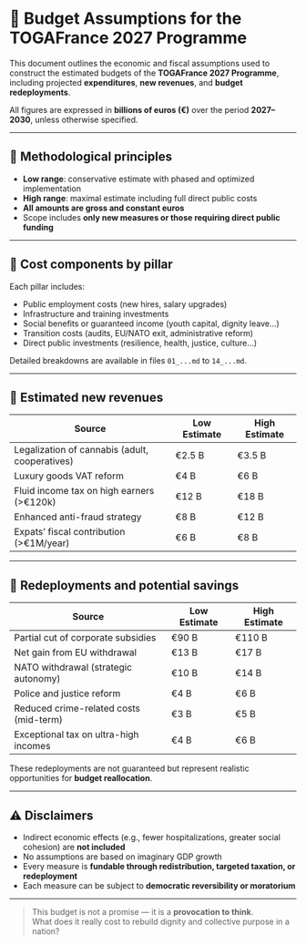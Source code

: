 # 🧮 Budget Assumptions for the TOGAFrance 2027 Programme

This document outlines the economic and fiscal assumptions used to construct the estimated budgets of the **TOGAFrance 2027 Programme**, including projected **expenditures**, **new revenues**, and **budget redeployments**.

All figures are expressed in **billions of euros (€)** over the period **2027–2030**, unless otherwise specified.

---

## 🔹 Methodological principles

- **Low range**: conservative estimate with phased and optimized implementation  
- **High range**: maximal estimate including full direct public costs  
- **All amounts are gross and constant euros**  
- Scope includes **only new measures or those requiring direct public funding**

---

## 🔹 Cost components by pillar

Each pillar includes:

- Public employment costs (new hires, salary upgrades)  
- Infrastructure and training investments  
- Social benefits or guaranteed income (youth capital, dignity leave…)  
- Transition costs (audits, EU/NATO exit, administrative reform)  
- Direct public investments (resilience, health, justice, culture…)

Detailed breakdowns are available in files `01_...md` to `14_...md`.

---

## 🔹 Estimated new revenues

| Source                                       | Low Estimate | High Estimate |
|---------------------------------------------|--------------|----------------|
| Legalization of cannabis (adult, cooperatives) | €2.5 B       | €3.5 B         |
| Luxury goods VAT reform                     | €4 B         | €6 B           |
| Fluid income tax on high earners (>€120k)   | €12 B        | €18 B          |
| Enhanced anti-fraud strategy                | €8 B         | €12 B          |
| Expats’ fiscal contribution (>€1M/year)     | €6 B         | €8 B           |

---

## 🔹 Redeployments and potential savings

| Source                                         | Low Estimate | High Estimate |
|------------------------------------------------|--------------|----------------|
| Partial cut of corporate subsidies             | €90 B        | €110 B         |
| Net gain from EU withdrawal                    | €13 B        | €17 B          |
| NATO withdrawal (strategic autonomy)           | €10 B        | €14 B          |
| Police and justice reform                      | €4 B         | €6 B           |
| Reduced crime-related costs (mid-term)         | €3 B         | €5 B           |
| Exceptional tax on ultra-high incomes          | €4 B         | €6 B           |

These redeployments are not guaranteed but represent realistic opportunities for **budget reallocation**.

---

## ⚠️ Disclaimers

- Indirect economic effects (e.g., fewer hospitalizations, greater social cohesion) are **not included**  
- No assumptions are based on imaginary GDP growth  
- Every measure is **fundable through redistribution, targeted taxation, or redeployment**  
- Each measure can be subject to **democratic reversibility or moratorium**

---

> This budget is not a promise — it is a **provocation to think**.  
> What does it really cost to rebuild dignity and collective purpose in a nation?
